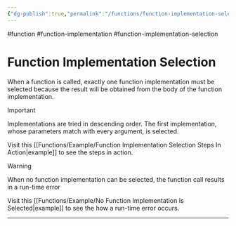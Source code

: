 ```yaml
---
{"dg-publish":true,"permalink":"/functions/function-implementation-selection/","created":"2023-06-23T22:49:38.415+02:00","updated":"2023-06-24T11:45:36.465+02:00"}
---
```



#function #function-implementation #function-implementation-selection 

# Function Implementation Selection

When a function is called, exactly one function implementation must be selected because the result will be obtained from the body of the function implementation.

> [!important]
> Implementations are tried in descending order.
> The first implementation, whose parameters match with every argument, is selected.

Visit this [[Functions/Example/Function Implementation Selection Steps In Action\|example]] to see the steps in action.

> [!warning]
> When no function implementation can be selected, the function call results in a run-time error 

Visit this [[Functions/Example/No Function Implementation Is Selected\|example]] to see the how a run-time error occurs.

---